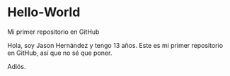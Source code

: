 # Hello-World
Mi primer repositorio en GitHub

Hola, soy Jason Hernández y tengo 13 años.
Este es mi primer repositorio en GitHub, así que no sé que poner.

Adiós.
